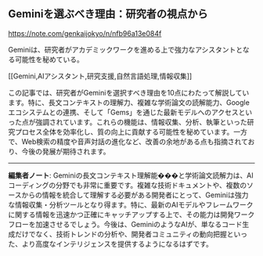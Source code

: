 ## Geminiを選ぶべき理由：研究者の視点から

https://note.com/genkaijokyo/n/nfb96a13e084f

Geminiは、研究者がアカデミックワークを進める上で強力なアシスタントとなる可能性を秘めている。

[[Gemini,AIアシスタント,研究支援,自然言語処理,情報収集]]

この記事では、研究者がGeminiを選択すべき理由を10点にわたって解説しています。特に、長文コンテキストの理解力、複雑な学術論文の読解能力、Googleエコシステムとの連携、そして「Gems」を通じた最新モデルへのアクセスといった点が強調されています。これらの機能は、情報収集、分析、執筆といった研究プロセス全体を効率化し、質の向上に貢献する可能性を秘めています。一方で、Web検索の精度や音声対話の進化など、改善の余地がある点も指摘されており、今後の発展が期待されます。

---

**編集者ノート**: Geminiの長文コンテキスト理解能���と学術論文読解力は、AIコーディングの分野でも非常に重要です。複雑な技術ドキュメントや、複数のソースからの情報を統合して理解する必要がある開発者にとって、Geminiは強力な情報収集・分析ツールとなり得ます。特に、最新のAIモデルやフレームワークに関する情報を迅速かつ正確にキャッチアップする上で、その能力は開発ワークフローを加速させるでしょう。今後は、GeminiのようなAIが、単なるコード生成だけでなく、技術トレンドの分析や、開発者コミュニティの動向把握といった、より高度なインテリジェンスを提供するようになるはずです。